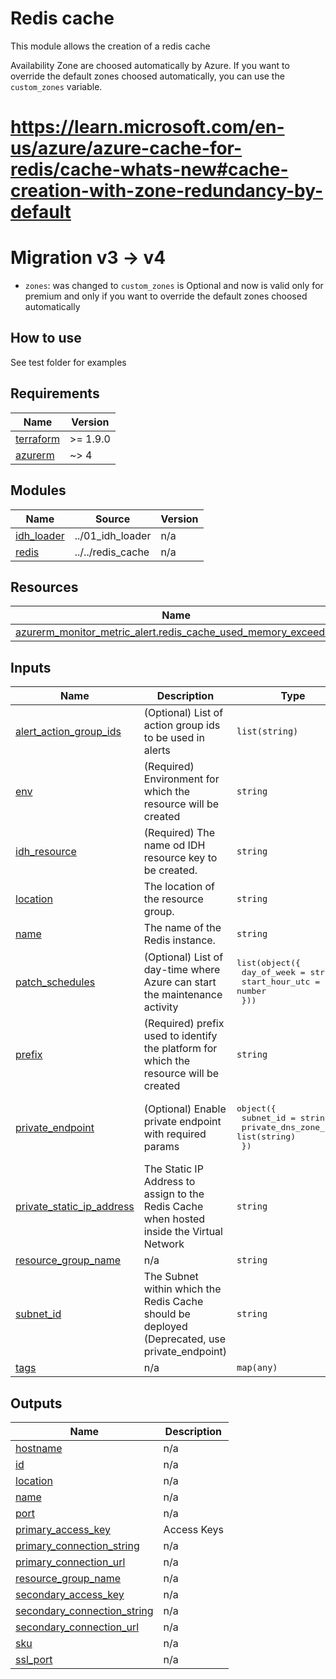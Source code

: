 # Redis cache

This module allows the creation of a redis cache

Availability Zone are choosed automatically by Azure. If you want to override the default zones choosed automatically, you can use the `custom_zones` variable.
# https://learn.microsoft.com/en-us/azure/azure-cache-for-redis/cache-whats-new#cache-creation-with-zone-redundancy-by-default

# Migration v3 -> v4

* `zones`: was changed to `custom_zones` is Optional and now is valid only for premium and only if you want to override the default zones choosed automatically

## How to use

See test folder for examples

<!-- markdownlint-disable -->
<!-- BEGIN_TF_DOCS -->
## Requirements

| Name | Version |
|------|---------|
| <a name="requirement_terraform"></a> [terraform](#requirement\_terraform) | >= 1.9.0 |
| <a name="requirement_azurerm"></a> [azurerm](#requirement\_azurerm) | ~> 4 |

## Modules

| Name | Source | Version |
|------|--------|---------|
| <a name="module_idh_loader"></a> [idh\_loader](#module\_idh\_loader) | ../01_idh_loader | n/a |
| <a name="module_redis"></a> [redis](#module\_redis) | ../../redis_cache | n/a |

## Resources

| Name | Type |
|------|------|
| [azurerm_monitor_metric_alert.redis_cache_used_memory_exceeded](https://registry.terraform.io/providers/hashicorp/azurerm/latest/docs/resources/monitor_metric_alert) | resource |

## Inputs

| Name | Description | Type | Default | Required |
|------|-------------|------|---------|:--------:|
| <a name="input_alert_action_group_ids"></a> [alert\_action\_group\_ids](#input\_alert\_action\_group\_ids) | (Optional) List of action group ids to be used in alerts | `list(string)` | `[]` | no |
| <a name="input_env"></a> [env](#input\_env) | (Required) Environment for which the resource will be created | `string` | n/a | yes |
| <a name="input_idh_resource"></a> [idh\_resource](#input\_idh\_resource) | (Required) The name od IDH resource key to be created. | `string` | n/a | yes |
| <a name="input_location"></a> [location](#input\_location) | The location of the resource group. | `string` | n/a | yes |
| <a name="input_name"></a> [name](#input\_name) | The name of the Redis instance. | `string` | n/a | yes |
| <a name="input_patch_schedules"></a> [patch\_schedules](#input\_patch\_schedules) | (Optional) List of day-time where Azure can start the maintenance activity | <pre>list(object({<br/>    day_of_week    = string<br/>    start_hour_utc = number<br/>  }))</pre> | `null` | no |
| <a name="input_prefix"></a> [prefix](#input\_prefix) | (Required) prefix used to identify the platform for which the resource will be created | `string` | n/a | yes |
| <a name="input_private_endpoint"></a> [private\_endpoint](#input\_private\_endpoint) | (Optional) Enable private endpoint with required params | <pre>object({<br/>    subnet_id            = string<br/>    private_dns_zone_ids = list(string)<br/>  })</pre> | `null` | no |
| <a name="input_private_static_ip_address"></a> [private\_static\_ip\_address](#input\_private\_static\_ip\_address) | The Static IP Address to assign to the Redis Cache when hosted inside the Virtual Network | `string` | `null` | no |
| <a name="input_resource_group_name"></a> [resource\_group\_name](#input\_resource\_group\_name) | n/a | `string` | n/a | yes |
| <a name="input_subnet_id"></a> [subnet\_id](#input\_subnet\_id) | The Subnet within which the Redis Cache should be deployed (Deprecated, use private\_endpoint) | `string` | `null` | no |
| <a name="input_tags"></a> [tags](#input\_tags) | n/a | `map(any)` | n/a | yes |

## Outputs

| Name | Description |
|------|-------------|
| <a name="output_hostname"></a> [hostname](#output\_hostname) | n/a |
| <a name="output_id"></a> [id](#output\_id) | n/a |
| <a name="output_location"></a> [location](#output\_location) | n/a |
| <a name="output_name"></a> [name](#output\_name) | n/a |
| <a name="output_port"></a> [port](#output\_port) | n/a |
| <a name="output_primary_access_key"></a> [primary\_access\_key](#output\_primary\_access\_key) | Access Keys |
| <a name="output_primary_connection_string"></a> [primary\_connection\_string](#output\_primary\_connection\_string) | n/a |
| <a name="output_primary_connection_url"></a> [primary\_connection\_url](#output\_primary\_connection\_url) | n/a |
| <a name="output_resource_group_name"></a> [resource\_group\_name](#output\_resource\_group\_name) | n/a |
| <a name="output_secondary_access_key"></a> [secondary\_access\_key](#output\_secondary\_access\_key) | n/a |
| <a name="output_secondary_connection_string"></a> [secondary\_connection\_string](#output\_secondary\_connection\_string) | n/a |
| <a name="output_secondary_connection_url"></a> [secondary\_connection\_url](#output\_secondary\_connection\_url) | n/a |
| <a name="output_sku"></a> [sku](#output\_sku) | n/a |
| <a name="output_ssl_port"></a> [ssl\_port](#output\_ssl\_port) | n/a |
<!-- END_TF_DOCS -->
